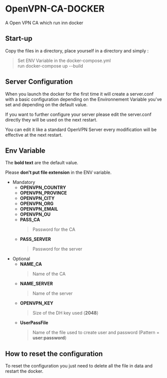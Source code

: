 # OpenVPN-CA-DOCKER
A Open VPN CA which run inn docker

## Start-up

Copy the files in a directory, place yourself in a directory and simply : 
> Set ENV Variable in the docker-compose.yml <br>
> run docker-compose up --build

## Server Configuration
When you launch the docker for the first time it will create a server.conf with a basic configuration depending on the Environnement Variable you've set and depending on the default value.

If you want to further configure your server please edit the server.conf directly they will be used on the next restart. 

You can edit it like a standard OpenVPN Server every modification will be effective at the next restart.

## Env Variable
The **bold text** are the default value.

Please **don't put file extension** in the ENV variable.

* Mandatory
  * **OPENVPN_COUNTRY**
  * **OPENVPN_PROVINCE**
  * **OPENVPN_CITY**
  * **OPENVPN_ORG**
  * **OPENVPN_EMAIL**
  * **OPENVPN_OU**
  * **PASS_CA**
    > Password for the CA
  * **PASS_SERVER**
    > Password for the server
* Optional
  * **NAME_CA**
    > Name of the CA
  * **NAME_SERVER**
    > Name of the server
  * **OPENVPN_KEY**
    > Size of the DH key used (**2048**)
  * **UserPassFile**
    > Name of the file used to create user and password (Pattern = **user:password**)

## How to reset the configuration

To reset the configuration you just need to delete all the file in data and restart the docker.

